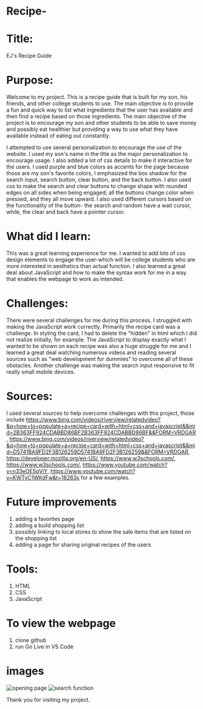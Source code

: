 # Recipe-
# Title:
EJ's Recipe Guide

# Purpose:
Welcome to my project. This is a recipe guide that is built for my son, his friends, and other college students to use. The main objective is to provide a fun and quick way to list what ingredients that the user has available and then find a recipe based on those ingredients. The main objective of the project is to encourage my son and other students to be able to save money and possibly eat healthier but providing a way to use what they have available instead of eating out constantly. 

I attempted to use several personalization to encourage the use of the website. I used my son's name in the title as the major personalization to encourage usage. I also added a lot of css details to make it interactive for the users. I used purple and blue colors as accents for the page because those are my son's favorite colors, I emphasized the box shadow for the search input, search button, clear button, and the back button. I also used css to make the search and clear buttons to change shape with rounded edges on all sides when being engaged; all the buttons change color when pressed, and they all move upward. I also used different cursors based on the functionality of the button- the search and random have a wait cursor, while, the clear and back have a pointer cursor. 

# What did I learn:
This was a great learning experience for me. I wanted to add lots of css design elements to engage the user-which will be college students who are more interested in aesthetics than actual function. I also learned a great deal about JavaScript and how to make the syntax work for me in a way that enables the webpage to work as intended.

# Challenges:
There were several challenges for me during this process. I struggled with making the JavaScript work correctly. Primarily the recipe card was a challenge. In styling the card, I had to delete the "hidden" in html which I did not realize initially, for example. The JavaScript to display exactly what I wanted to be shown on each recipe was also a huge struggle for me and I learned a great deal watching numerous videos and reading several sources such as "web development for dummies" to overcome all of these obstacles. Another challenge was making the search input responsive to fit really small mobile devices. 
 
# Sources: 
I used several sources to help overcome challenges with this project, those include https://www.bing.com/videos/riverview/relatedvideo?&q=how+to+populate+a+recipe+card+with+html+css+and+javascript&&mid=2B363FF924CDABBD86BF2B363FF924CDABBD86BF&&FORM=VRDGAR, https://www.bing.com/videos/riverview/relatedvideo?&q=how+to+populate+a+recipe+card+with+html+css+and+javascript&&mid=D5741BA9FD2F3B126259D5741BA9FD2F3B126259&&FORM=VRDGAR, https://developer.mozilla.org/en-US/, https://www.w3schools.com/, https://www.w3schools.com/, https://www.youtube.com/watch?v=n33eOE5qViY, https://www.youtube.com/watch?v=KWTyC1WKdFw&t=18263s for a few examples.

# Future improvements
1. adding a favorites page
2. adding a build shopping list 
3. possibly linking to local stores to show the sale items that are listed on the shopping list 
4. adding a page for sharing original recipes of the users 

# Tools:
1. HTML
2. CSS
3. JavaScript

# To view the webpage
1. clone github
2. run Go Live in VS Code

# images
![opening page](IMG_2808.jpg)
![search function](IMG_2809.jpg)

Thank you for visiting my project. 